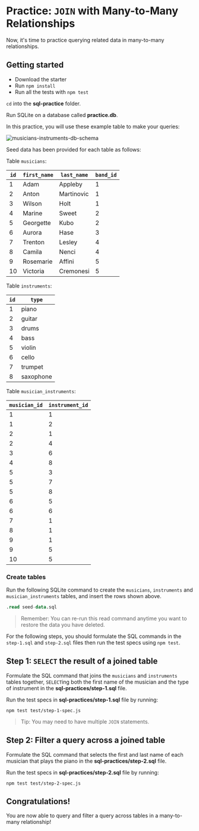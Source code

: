 # Practice: `JOIN` with Many-to-Many Relationships

Now, it's time to practice querying related data in many-to-many relationships.

## Getting started

* Download the starter
* Run `npm install`
* Run all the tests with `npm test`

 `cd` into the __sql-practice__ folder.

Run SQLite on a database called __practice.db__.

In this practice, you will use these example table to make your queries:

![musicians-instruments-db-schema]

Seed data has been provided for each table as follows:

Table `musicians`:

| `id` | `first_name` | `last_name` | `band_id` |
| ---- | ------------ | ----------- | --------- |
| 1    | Adam         | Appleby     | 1         |
| 2    | Anton        | Martinovic  | 1         |
| 3    | Wilson       | Holt        | 1         |
| 4    | Marine       | Sweet       | 2         |
| 5    | Georgette    | Kubo        | 2         |
| 6    | Aurora       | Hase        | 3         |
| 7    | Trenton      | Lesley      | 4         |
| 8    | Camila       | Nenci       | 4         |
| 9    | Rosemarie    | Affini      | 5         |
| 10   | Victoria     | Cremonesi   | 5         |

Table `instruments`:

| `id` | `type`    |
| ---- | --------- |
| 1    | piano     |
| 2    | guitar    |
| 3    | drums     |
| 4    | bass      |
| 5    | violin    |
| 6    | cello     |
| 7    | trumpet   |
| 8    | saxophone |

Table `musician_instruments`:

| `musician_id` | `instrument_id` |
| ------------- | --------------- |
| 1             | 1               |
| 1             | 2               |
| 2             | 1               |
| 2             | 4               |
| 3             | 6               |
| 4             | 8               |
| 5             | 3               |
| 5             | 7               |
| 5             | 8               |
| 6             | 5               |
| 6             | 6               |
| 7             | 1               |
| 8             | 1               |
| 9             | 1               |
| 9             | 5               |
| 10            | 5               |

### Create tables

Run the following SQLite command to create the `musicians`, `instruments` and
`musician_instruments` tables, and insert the rows shown above.

```sql
.read seed-data.sql
```

> Remember: You can re-run this read command anytime you want to restore the
> data you have deleted.

For the following steps, you should formulate the SQL commands in the
`step-1.sql` and `step-2.sql` files then run the test specs using `npm test`.


## Step 1: `SELECT` the result of a joined table

Formulate the SQL command that joins the `musicians` and `instruments` tables
together, `SELECT`ing both the first name of the musician and the type of
instrument in the __sql-practices/step-1.sql__ file.

Run the test specs in __sql-practices/step-1.sql__ file by running:

```shell
npm test test/step-1-spec.js
```

> Tip: You may need to have multiple `JOIN` statements.

## Step 2: Filter a query across a joined table

Formulate the SQL command that selects the first and last name of each musician
that plays the piano in the __sql-practices/step-2.sql__ file.

Run the test specs in __sql-practices/step-2.sql__ file by running:

```shell
npm test test/step-2-spec.js
```

## Congratulations!

You are now able to query and filter a query across tables in a many-to-many
relationship!


[musicians-instruments-db-schema]: https://appacademy-open-assets.s3.us-west-1.amazonaws.com/Modular-Curriculum/content/week-10/musicians-instruments-db-schema.png
[musicians-instruments-db-diagram-info]: https://appacademy-open-assets.s3.us-west-1.amazonaws.com/Modular-Curriculum/content/week-10/musicians-instruments-db-diagram-info.txt